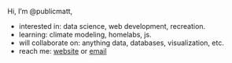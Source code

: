 Hi, I’m @publicmatt,

- interested in: data science, web development, recreation.
- learning: climate modeling, homelabs, js.
- will collaborate on: anything data, databases, visualization, etc.
- reach me: [website](https://www.publicmatt.com) or [email](mailto:contact@publicmatt.com)

